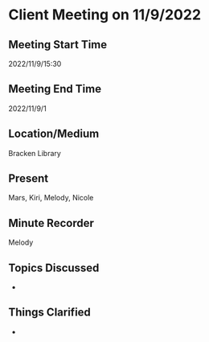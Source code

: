 # Client Meeting on 11/9/2022

## Meeting Start Time
2022/11/9/15:30

## Meeting End Time
2022/11/9/1

## Location/Medium
Bracken Library

## Present
Mars, Kiri, Melody, Nicole

## Minute Recorder
Melody

## Topics Discussed
- 
## Things Clarified
- 
